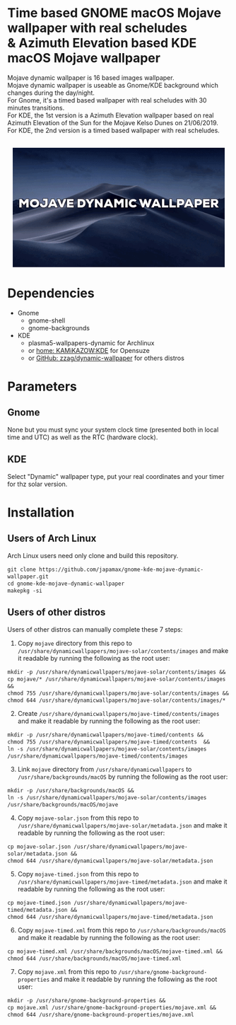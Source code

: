 # Time based GNOME macOS Mojave wallpaper with real scheludes</br>& Azimuth Elevation based KDE macOS Mojave wallpaper

Mojave dynamic wallpaper is 16 based images wallpaper.</br>
Mojave dynamic wallpaper is useable as Gnome/KDE background which changes during the day/night.</br>
For Gnome, it's a timed based wallpaper with real scheludes with 30 minutes transitions.</br>
For KDE, the 1st version is a Azimuth Elevation wallpaper based on real Azimuth Elevation of the Sun for the Mojave Kelso Dunes on 21/06/2019.</br>
For KDE, the 2nd version is  a timed based wallpaper with real scheludes.</br></br>


<p align="center">
  <img width="480" height="270" src="gnome-kde-dynamic-wallpaper-mojave.gif">
</p>


# Dependencies
* Gnome
  * gnome-shell
  * gnome-backgrounds
* KDE
  * plasma5-wallpapers-dynamic for Archlinux 
  * or [home: KAMiKAZOW:KDE](https://software.opensuse.org//download.html?project=home%3AKAMiKAZOW%3AKDE&package=plasma5-dynamic-wallpaper) for Opensuze
  - or [GitHub: zzag/dynamic-wallpaper](https://github.com/zzag/dynamic-wallpaper) for others distros

# Parameters
## Gnome
None but you must sync your system clock time (presented both in local time and UTC) as well as the RTC (hardware clock).
## KDE
Select "Dynamic" wallpaper type, put your real coordinates and your timer for thz solar version.


# Installation
## Users of Arch Linux
Arch Linux users  need only clone and build this repository.

```
git clone https://github.com/japamax/gnome-kde-mojave-dynamic-wallpaper.git
cd gnome-kde-mojave-dynamic-wallpaper
makepkg -si
```

## Users of other distros
Users of other distros can manually complete these 7 steps:

1) Copy `mojave` directory from this repo  to `/usr/share/dynamicwallpapers/mojave-solar/contents/images` and make it readable by running the following as the root user:
```
mkdir -p /usr/share/dynamicwallpapers/mojave-solar/contents/images && 
cp mojave/* /usr/share/dynamicwallpapers/mojave-solar/contents/images && 
chmod 755 /usr/share/dynamicwallpapers/mojave-solar/contents/images && 
chmod 644 /usr/share/dynamicwallpapers/mojave-solar/contents/images/*
```

2) Create `/usr/share/dynamicwallpapers/mojave-timed/contents/images` and make it readable by running the following as the root user:
```
mkdir -p /usr/share/dynamicwallpapers/mojave-timed/contents && 
chmod 755 /usr/share/dynamicwallpapers/mojave-timed/contents  && 
ln -s /usr/share/dynamicwallpapers/mojave-solar/contents/images /usr/share/dynamicwallpapers/mojave-timed/contents/images 
```


3) Link `mojave` directory from `/usr/share/dynamicwallpapers` to `/usr/share/backgrounds/macOS` by running the following as the root user:
```
mkdir -p /usr/share/backgrounds/macOS &&
ln -s /usr/share/dynamicwallpapers/mojave-solar/contents/images /usr/share/backgrounds/macOS/mojave
```

4) Copy `mojave-solar.json` from this repo  to `/usr/share/dynamicwallpapers/mojave-solar/metadata.json` and make it readable by running the following as the root user:
```
cp mojave-solar.json /usr/share/dynamicwallpapers/mojave-solar/metadata.json && 
chmod 644 /usr/share/dynamicwallpapers/mojave-solar/metadata.json
```

5) Copy `mojave-timed.json` from this repo  to `/usr/share/dynamicwallpapers/mojave-timed/metadata.json` and make it readable by running the following as the root user:
```
cp mojave-timed.json /usr/share/dynamicwallpapers/mojave-timed/metadata.json && 
chmod 644 /usr/share/dynamicwallpapers/mojave-timed/metadata.json
```

6) Copy `mojave-timed.xml` from this repo  to `/usr/share/backgrounds/macOS` and make it readable by running the following as the root user:
```
cp mojave-timed.xml /usr/share/backgrounds/macOS/mojave-timed.xml && 
chmod 644 /usr/share/backgrounds/macOS/mojave-timed.xml
```

7) Copy `mojave.xml` from this repo  to `/usr/share/gnome-background-properties` and make it readable by running the following as the root user:
```
mkdir -p /usr/share/gnome-background-properties && 
cp mojave.xml /usr/share/gnome-background-properties/mojave.xml && 
chmod 644 /usr/share/gnome-background-properties/mojave.xml
```
